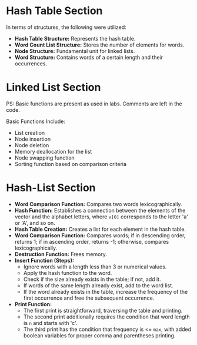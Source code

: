 # Hash Table Section

In terms of structures, the following were utilized:

- **Hash Table Structure:** Represents the hash table.
- **Word Count List Structure:** Stores the number of elements for words.
- **Node Structure:** Fundamental unit for linked lists.
- **Word Structure:** Contains words of a certain length and their occurrences.

# Linked List Section

PS: Basic functions are present as used in labs. Comments are left in the code.

Basic Functions Include:
- List creation
- Node insertion
- Node deletion
- Memory deallocation for the list
- Node swapping function
- Sorting function based on comparison criteria

# Hash-List Section

- **Word Comparison Function:** Compares two words lexicographically.
- **Hash Function:** Establishes a connection between the elements of the vector and the alphabet letters, where `v[0]` corresponds to the letter 'a' or 'A', and so on.
- **Hash Table Creation:** Creates a list for each element in the hash table.
- **Word Comparison Function:** Compares words; if in descending order, returns 1; if in ascending order, returns -1; otherwise, compares lexicographically.
- **Destruction Function:** Frees memory.
- **Insert Function (Steps):**
  - Ignore words with a length less than 3 or numerical values.
  - Apply the hash function to the word.
  - Check if the size already exists in the table; if not, add it.
  - If words of the same length already exist, add to the word list.
  - If the word already exists in the table, increase the frequency of the first occurrence and free the subsequent occurrence.
- **Print Function:**
  - The first print is straightforward, traversing the table and printing.
  - The second print additionally requires the condition that word length is `n` and starts with 'c'.
  - The third print has the condition that frequency is <= `max`, with added boolean variables for proper comma and parentheses printing.
